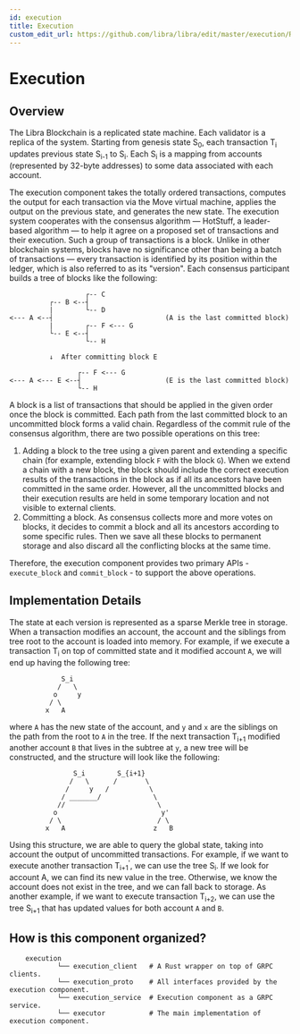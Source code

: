 ```yaml
---
id: execution
title: Execution
custom_edit_url: https://github.com/libra/libra/edit/master/execution/README.md
---
```


# Execution

## Overview

The Libra Blockchain is a replicated state machine. Each validator is a replica
of the system. Starting from genesis state S<sub>0</sub>, each transaction
T<sub>i</sub> updates previous state S<sub>i-1</sub> to S<sub>i</sub>. Each
S<sub>i</sub> is a mapping from accounts (represented by 32-byte addresses) to
some data associated with each account.

The execution component takes the totally ordered transactions, computes the
output for each transaction via the Move virtual machine, applies the output on
the previous state, and generates the new state. The execution system cooperates
with the consensus algorithm &mdash; HotStuff, a leader-based algorithm — to
help it agree on a proposed set of transactions and their execution. Such a
group of transactions is a block. Unlike in other blockchain systems, blocks
have no significance other than being a batch of transactions — every
transaction is identified by its position within the ledger, which is also
referred to as its "version". Each consensus participant builds a tree of blocks
like the following:

```
                   ┌-- C
          ┌-- B <--┤
          |        └-- D
<--- A <--┤                            (A is the last committed block)
          |        ┌-- F <--- G
          └-- E <--┤
                   └-- H

          ↓  After committing block E

                 ┌-- F <--- G
<--- A <--- E <--┤                     (E is the last committed block)
                 └-- H
```

A block is a list of transactions that should be applied in the given order once
the block is committed. Each path from the last committed block to an
uncommitted block forms a valid chain. Regardless of the commit rule of the
consensus algorithm, there are two possible operations on this tree:

1. Adding a block to the tree using a given parent and extending a specific
   chain (for example, extending block `F` with the block `G`). When we extend a
   chain with a new block, the block should include the correct execution
   results of the transactions in the block as if all its ancestors have been
   committed in the same order. However, all the uncommitted blocks and their
   execution results are held in some temporary location and not visible to
   external clients.
2. Committing a block. As consensus collects more and more votes on blocks, it
   decides to commit a block and all its ancestors according to some specific
   rules. Then we save all these blocks to permanent storage and also discard
   all the conflicting blocks at the same time.

Therefore, the execution component provides two primary APIs - `execute_block`
and `commit_block` - to support the above operations.

## Implementation Details

The state at each version is represented as a sparse Merkle tree in storage.
When a transaction modifies an account, the account and the siblings from tree
root to the account is loaded into memory. For example, if we execute a
transaction T<sub>i</sub> on top of committed state and it modified account `A`,
we will end up having the following tree:

```
             S_i
            /   \
           o     y
          / \
         x   A
```

where `A` has the new state of the account, and `y` and `x` are the siblings on
the path from the root to `A` in the tree.  If the next transaction T<sub>i+1</sub>
modified another account `B` that lives in the subtree at `y`, a new tree will
be constructed, and the structure will look like the following:

```
                S_i        S_{i+1}
               /   \      /       \
              /     y   /          \
             / _______/             \
            //                       \
           o                          y'
          / \                        / \
         x   A                      z   B
```

Using this structure, we are able to query the global state, taking into account 
the output of uncommitted transactions. For example, if we want to execute 
another transaction T<sub>i+1</sub><sup>'</sup>, we can use the tree 
S<sub>i</sub>. If we look for account A, we can find its new value in the tree. 
Otherwise, we know the account does not exist in the tree, and we can fall back to 
storage. As another example, if we want to execute transaction T<sub>i+2</sub>, 
we can use the tree S<sub>i+1</sub> that has updated values for both account `A` 
and `B`.

## How is this component organized?
```
    execution
            └── execution_client   # A Rust wrapper on top of GRPC clients.
            └── execution_proto    # All interfaces provided by the execution component.
            └── execution_service  # Execution component as a GRPC service.
            └── executor           # The main implementation of execution component.
```

